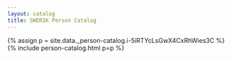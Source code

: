 ```yaml
---
layout: catalog
title: SWERIK Person Catalog
---
```

{% assign p = site.data._person-catalog.i-5iRTYcLsGwX4CxRhWies3C %}
{% include person-catalog.html p=p %}

